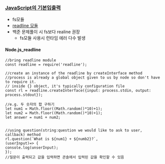 ### [JavaScript의 기본입출력](https://lamarr.dev/javascript/2020/04/06/01.html)
- fs모듈
- [readline 모듈](https://nodejs.org/api/readline.html#readline)
- 백준 문제풀이 시 fs보다 realine 권장
  - fs모듈 사용시 런타임 에러 다수 발생

#### Node.js_readline
```
//bring readline module
const readline = require('readline');

//create an instance of the readline by createInterface method
//process is already a global object given to us by node so don't have to require it.
// inside {} object, it's typically configuration file
const rl = readline.createInterface({input: process.stdin, output: process.stdout});

//e.g. 두 숫자의 합 구하기
let num1 = Math.floor((Math.random()*10)+1);
let num2 = Math.floor((Math.random()*10)+1);
let answer = num1 + num2;


//using question(string:question we would like to ask to user, callback) method
rl.question(`What is ${num1} + ${numb2}?`,
(userInput)=> {
console.log(unserInput);
});
//질문이 출력되고 값을 입력하면 콘솔에서 입력된 값을 확인할 수 있음
```
